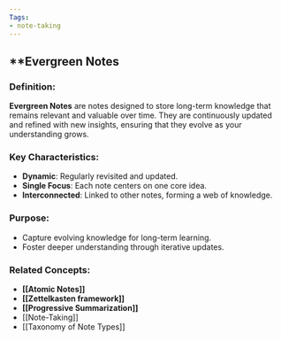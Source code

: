 ```yaml
---
Tags:
- note-taking
---
```


## **Evergreen Notes

### **Definition**:

**Evergreen Notes** are notes designed to store long-term knowledge that remains relevant and valuable over time. They are continuously updated and refined with new insights, ensuring that they evolve as your understanding grows.

### **Key Characteristics**:

- **Dynamic**: Regularly revisited and updated.
- **Single Focus**: Each note centers on one core idea.
- **Interconnected**: Linked to other notes, forming a web of knowledge.

### **Purpose**:

- Capture evolving knowledge for long-term learning.
- Foster deeper understanding through iterative updates.

### **Related Concepts**:

- **[[Atomic Notes]]**
- **[[Zettelkasten framework]]**
- **[[Progressive Summarization]]**
- [[Note-Taking]]
- [[Taxonomy of Note Types]]